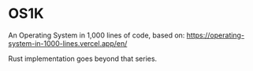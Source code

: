 # OS1K

An Operating System in 1,000 lines of code, based on: https://operating-system-in-1000-lines.vercel.app/en/

Rust implementation goes beyond that series.
